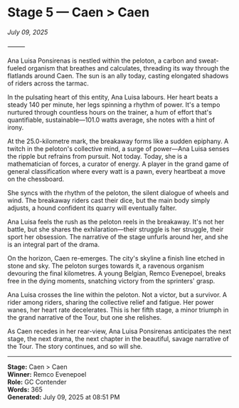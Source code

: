 # Stage 5 — Caen > Caen

*July 09, 2025*

⸻

Ana Luisa Ponsirenas is nestled within the peloton, a carbon and sweat-fueled organism that breathes and calculates, threading its way through the flatlands around Caen. The sun is an ally today, casting elongated shadows of riders across the tarmac.

In the pulsating heart of this entity, Ana Luisa labours. Her heart beats a steady 140 per minute, her legs spinning a rhythm of power. It's a tempo nurtured through countless hours on the trainer, a hum of effort that's quantifiable, sustainable—101.0 watts average, she notes with a hint of irony.

At the 25.0-kilometre mark, the breakaway forms like a sudden epiphany. A twitch in the peloton's collective mind, a surge of power—Ana Luisa senses the ripple but refrains from pursuit. Not today. Today, she is a mathematician of forces, a curator of energy. A player in the grand game of general classification where every watt is a pawn, every heartbeat a move on the chessboard.

She syncs with the rhythm of the peloton, the silent dialogue of wheels and wind. The breakaway riders cast their dice, but the main body simply adjusts, a hound confident its quarry will eventually falter.

Ana Luisa feels the rush as the peloton reels in the breakaway. It's not her battle, but she shares the exhilaration—their struggle is her struggle, their sport her obsession. The narrative of the stage unfurls around her, and she is an integral part of the drama.

On the horizon, Caen re-emerges. The city's skyline a finish line etched in stone and sky. The peloton surges towards it, a ravenous organism devouring the final kilometres. A young Belgian, Remco Evenepoel, breaks free in the dying moments, snatching victory from the sprinters' grasp.

Ana Luisa crosses the line within the peloton. Not a victor, but a survivor. A rider among riders, sharing the collective relief and fatigue. Her power wanes, her heart rate decelerates. This is her fifth stage, a minor triumph in the grand narrative of the Tour, but one she relishes.

As Caen recedes in her rear-view, Ana Luisa Ponsirenas anticipates the next stage, the next drama, the next chapter in the beautiful, savage narrative of the Tour. The story continues, and so will she.

---

**Stage:** Caen > Caen  
**Winner:** Remco Evenepoel  
**Role:** GC Contender  
**Words:** 365  
**Generated:** July 09, 2025 at 08:51 PM  
